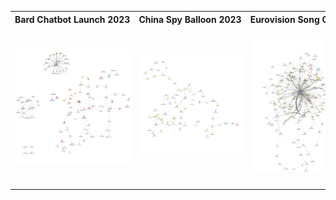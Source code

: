 <table>
  <tr>
    <th style="white-space: nowrap; width: 1200px; text-align: center;">Bard Chatbot Launch 2023</th>
    <th style="white-space: nowrap; width: 900px; text-align: center;">China Spy Balloon 2023</th>
    <th style="white-space: nowrap; width: 900px; text-align: center;">Eurovision Song Contest 2023</th>
    <th style="white-space: nowrap; width: 900px; text-align: center;">Nurses Strike of 2023</th>
    <th style="white-space: nowrap; width: 900px; text-align: center;">Six Nations Rugby Tournament 2023</th>
  </tr>
  <tr>
    <td><img src="images/bard.png" width="900"></td>
    <td><img src="images/ChinaSpyBalloon.png" width="900"></td>
    <td><img src="images/Eurovision.png" width="900"></td>
    <td><img src="images/NursesStrike.png" width="900"></td>
    <td><img src="images/SixNations.png" width="900"></td>
  </tr>
</table>
